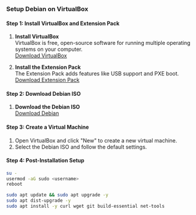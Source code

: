 ### Setup Debian on VirtualBox

#### Step 1: Install VirtualBox and Extension Pack

1. **Install VirtualBox**  
   VirtualBox is free, open-source software for running multiple operating systems on your computer.  
   [Download VirtualBox](https://www.oracle.com/virtualization/virtualbox/)

2. **Install the Extension Pack**  
   The Extension Pack adds features like USB support and PXE boot.  
   [Download Extension Pack](https://www.oracle.com/virtualization/virtualbox/)

#### Step 2: Download Debian ISO

1. **Download the Debian ISO**  
   [Download Debian](https://www.debian.org/)

#### Step 3: Create a Virtual Machine

1. Open VirtualBox and click "New" to create a new virtual machine.
2. Select the Debian ISO and follow the default settings.

#### Step 4: Post-Installation Setup

```bash
su -
usermod -aG sudo <username>
reboot

sudo apt update && sudo apt upgrade -y
sudo apt dist-upgrade -y
sudo apt install -y curl wget git build-essential net-tools
```
